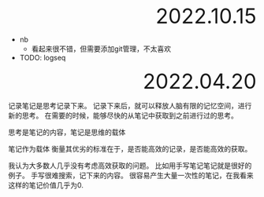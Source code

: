 <div style="text-align:right; font-size:3em;">2022.10.15</div>

* nb
  * 看起来很不错，但需要添加git管理，不太喜欢
* TODO: logseq

<div style="text-align:right; font-size:3em;">2022.04.20</div>

记录笔记是思考记录下来。
记录下来后，就可以释放人脑有限的记忆空间，进行新的思考。
在需要的时候，能够尽快的从笔记中获取到之前进行过的思考。

思考是笔记的内容，笔记是思维的载体


笔记作为载体
衡量其优劣的标准在于，是否能高效的记录，是否能高效的获取。

我认为大多数人几乎没有考虑高效获取的问题。
比如用手写笔记笔记就是很好的例子。
手写很难搜索，记下来的内容。
很容易产生大量一次性的笔记，在我看来这样的笔记价值几乎为0.


